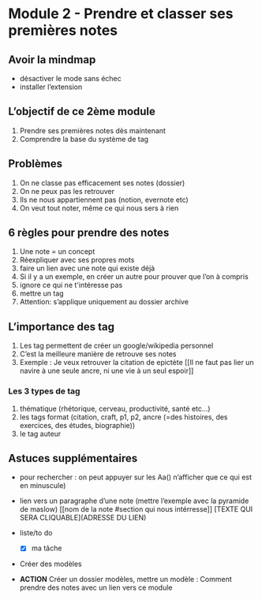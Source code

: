 

# Module 2 - Prendre et classer ses premières notes

## Avoir la mindmap

- désactiver le mode sans échec
- installer l’extension

## L’objectif de ce 2ème module
1. Prendre ses premières notes dès maintenant
2. Comprendre la base du système de tag

## Problèmes
1. On ne classe pas efficacement ses notes (dossier)
2. On ne peux pas les retrouver
3. Ils ne nous appartiennent pas (notion, evernote etc)
4. On veut tout noter, même ce qui nous sers à rien


## 6 règles pour prendre des notes
1. Une note = un concept 
2. Réexpliquer avec ses propres mots
3. faire un lien avec une note qui existe déjà
4. Si il y a un exemple, en créer un autre pour prouver que l’on à compris
5. ignore ce qui ne t'intéresse pas
6. mettre un tag
7. Attention: s’applique uniquement au dossier archive 

## L’importance des tag 
1. Les tag permettent de créer un google/wikipedia personnel
2. C’est la meilleure manière de retrouve ses notes
3. Exemple : Je veux retrouver la citation de epictète [[Il ne faut pas lier un navire à une seule ancre, ni une vie à un seul espoir]]
### Les 3 types de tag
1. thématique (rhétorique, cerveau, productivité, santé etc...) 
2. les tags format (citation, craft, p1, p2, ancre (=des histoires, des exercices, des études, biographie))
3. le tag auteur



## Astuces supplémentaires
- pour rechercher : on peut appuyer sur les Aa() n’afficher que ce qui est en minuscule)

- lien vers un paragraphe d’une note (mettre l’exemple avec la pyramide de maslow)
   [[nom de la note #section qui nous intérresse]]
[TEXTE QUI SERA CLIQUABLE](ADRESSE DU LIEN)



- liste/to do
   - [x] ma tâche

- Créer des modèles 
- **ACTION** Créer un dossier modèles, mettre un modèle : Comment prendre des notes avec un lien vers ce module